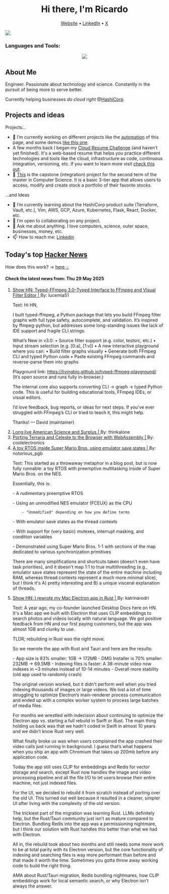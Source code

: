 
<!-- This is an HTML comment in your markdown file -->

<h1 align="center">Hi there, I'm Ricardo</h1>
<p align="center">
  <a href="https://ricardorompar.com" target="_blank">Website</a> •
  <a href="https://www.linkedin.com/in/ricardorompar/" target="_blank">LinkedIn</a> •
  <a href="https://twitter.com/ricardorompar" target="_blank">X</a>
</p>
<img src="https://badges.pufler.dev/visits/{ricardorompar}/{ricardorompar}"/>

<h3 align="left">Languages and Tools:</h3>
<p align="center">
  <a href="https://skillicons.dev" target="_blank">
    <img src="https://skillicons.dev/icons?i=terraform,aws,gcp,azure,git,python,kubernetes,react,js,docker,ubuntu" />
  </a>
</p>

<h2>About Me</h2>
Engineer. Passionate about technology and science. Constantly in the pursuit of being more to serve better.

Currently helping businesses <i>do cloud right</i> @<a href="https://github.com/hashicorp" target="_blank">HashiCorp</a>.

<h2>Projects and ideas</h2>
Projects...
<ul>
  <li>🔭 I’m currently working on different projects like the <a href="https://github.com/ricardorompar/ricardorompar/blob/main/automate.py">automation</a> of this page, and some demos <a href="https://github.com/ricardorompar/boundary-ansible-demo">like this one</a>.
  </li>

  <li >A few months back I began my <a href="https://github.com/ricardorompar/cloudResumeChallenge">Cloud Resume Challenge</a> (and haven't yet finished). It's a web-based resume that helps you practice different technologies and tools like the cloud, infrastructure as code, continuous integration, versioning, etc. If you want to learn more visit <a href="https://cloudresumechallenge.dev/docs/the-challenge/aws/" target="_blank">check this out</a>.
  </li>

  <li>🔭 <a href="https://github.com/ricardorompar/capstoneT2">This</a> is the capstone (integration) project for the second term of the master in Computer Science. It is a basic 3-tier app that allows users to access, modify and create stock a portfolio of their favorite stocks.
  </li>
</ul>
...and Ideas
<ul>
  <li>🌱 I’m currently learning about the HashiCorp product suite (Terraform, Vault, etc.), Vim, AWS, GCP, Azure, Kubernetes, Flask, React, Docker, etc.
  </li>
  <li>👯 I’m open to collaborating on any project.</li>
  <li>💬 Ask me about anything. I love computers, science, outer space, businesses, money, etc.</li>
  <li>📫 How to reach me: <a href="https://www.linkedin.com/in/ricardorompar/" target="_blank">Linkedin</a></li>
</ul>

<h2>Today's top <a href='https://news.ycombinator.com/' target="_blank">Hacker News</a></h2>
How does this work? -> <a href='./AUTOMATIC.md'>here 💡</a>

<h4>Check the latest news from: Thu 29 May 2025</h4>
<ol>
<li>
    <a href=https://github.com/livingbio/typed-ffmpeg target="_blank">
        Show HN: Typed-FFmpeg 3.0–Typed Interface to FFmpeg and Visual Filter Editor |
    </a>
    By: lucemia51
</li>

<p>
Text: Hi HN,<p>I built typed-ffmpeg, a Python package that lets you build FFmpeg filter graphs with full type safety, autocomplete, and validation. It’s inspired by ffmpeg-python, but addresses some long-standing issues like lack of IDE support and fragile CLI strings.<p>What’s New in v3.0:
 •  Source filter support (e.g. color, testsrc, etc.)
 •  Input stream selection (e.g. [0:a], [1:v])
 •  A new interactive playground where you can:
 • Build filter graphs visually
 • Generate both FFmpeg CLI and typed Python code
 • Paste existing FFmpeg commands and reverse-parse them into graphs<p>Playground link: <a href="https:&#x2F;&#x2F;livingbio.github.io&#x2F;typed-ffmpeg-playground&#x2F;" rel="nofollow">https:&#x2F;&#x2F;livingbio.github.io&#x2F;typed-ffmpeg-playground&#x2F;</a>
(It’s open source and runs fully in-browser.)<p>The internal core also supports converting CLI → graph → typed Python code. This is useful for building educational tools, FFmpeg IDEs, or visual editors.<p>I’d love feedback, bug reports, or ideas for next steps. If you’ve ever struggled with FFmpeg’s CLI or tried to teach it, this might help.<p>Thanks!
— David (maintainer) </br>
</p>

<li>
    <a href=https://milwaukeerecord.com/city-life/long-live-american-science-surplus-which-needs-your-help/ target="_blank">
        Long live American Science and Surplus |
    </a>
    By: thinkalone
</li>

<li>
    <a href=https://velzie.rip/blog/celeste-wasm target="_blank">
        Porting Terraria and Celeste to the Browser with WebAssembly |
    </a>
    By: coolelectronics
</li>

<li>
    <a href=https://prettygoodblog.com/p/what-threads-are-part-2 target="_blank">
        A toy RTOS inside Super Mario Bros. using emulator save states |
    </a>
    By: notorious_pgb
</li>

<p>
Text: This started as a throwaway metaphor in a blog post, but is now fully runnable: a toy RTOS with preemptive multitasking inside of Super Mario Bros. on the NES.<p>Essentially, this is:<p>- A rudimentary preemptive RTOS<p>- Using an unmodified NES emulator (FCEUX) as the CPU<p><pre><code>    - &quot;Unmodified&quot; depending on how you define terms
</code></pre>
- With emulator save states as the thread contexts<p>- With support for (very basic) mutexes, interrupt masking, and condition variables<p>- Demonstrated using Super Mario Bros. 1-1 with sections of the map dedicated to various synchronization primitives<p>There are many simplifications and shortcuts taken (doesn&#x27;t even have task priorities), and it doesn&#x27;t map 1:1 to true multithreading (e.g., emulator save states represent the state of the entire machine including RAM, whereas thread contexts represent a much more minimal slice), but I think it&#x27;s A) pretty interesting and B) a unique visceral explanation of threads. </br>
</p>

<li>
    <a href=https://desktopdocs.com/?v=2025 target="_blank">
        Show HN: I rewrote my Mac Electron app in Rust |
    </a>
    By: katrinarodri
</li>

<p>
Text: A year ago, my co-founder launched Desktop Docs here on HN. It&#x27;s a Mac app we built with Electron that uses CLIP embeddings to search photos and videos locally with natural language. We got positive feedback from HN and our first paying customers, but the app was almost 1GB and clunky to use.<p>TLDR; rebuilding in Rust was the right move.<p>So we rewrote the app with Rust and Tauri and here are the results:<p>- App size is 83% smaller: 1GB → 172MB
- DMG Installer is 70% smaller: 232MB → 69.5MB
- Indexing files is faster: A 38-minute video now indexes in ~3 minutes instead of 10-14 minutes
- Overall more stability (old app used to randomly crash)<p>The original version worked, but it didn&#x27;t perform well when you tried indexing thousands of images or large videos. We lost a lot of time struggling to optimize Electron’s main-renderer process communication and ended up with a complex worker system to process large batches of media files.<p>For months we wrestled with indecision about continuing to optimize the Electron app vs. starting a full rebuild in Swift or Rust. The main thing holding us back was that we hadn’t coded in Swift in almost 10 years and we didn’t know Rust very well.<p>What finally broke us was when users complained the app crashed their video calls just running in background. I guess that’s what happens when you ship an app with Chromium that takes up 200mb before any application code.<p>Today the app still uses CLIP for embeddings and Redis for vector storage and search, except Rust now handles the image and video processing pipeline and all the file I&#x2F;O to let users browse their entire machine, not just indexed files.<p>For the UI, we decided to rebuild it from scratch instead of porting over the old UI. This turned out well because it resulted in a cleaner, simpler UI after living with the complexity of the old version.<p>The trickiest part of the migration was learning Rust. LLMs definitely help, but the Rust&#x2F;Tauri community just isn’t as mature compared to Electron. Bundling Redis into the app was a permissioning nightmare, but I think our solution with Rust handles this better than what we had with Electron.<p>All in, the rebuild took about two months and still needs some more work to be at total parity with its Electron version, but the core functionality of indexing and searching files is way more performant than before and that made it worth the time. Sometimes you gotta throw away working code to build the right thing.<p>AMA about Rust&#x2F;Tauri migration, Redis bundling nightmares, how CLIP embeddings work for local semantic search, or why Electron isn&#x27;t always the answer. </br>
</p>
</ol>